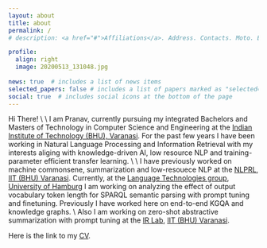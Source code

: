 ```yaml
---
layout: about
title: about
permalink: /
# description: <a href="#">Affiliations</a>. Address. Contacts. Moto. Etc.

profile:
  align: right
  image: 20200513_131048.jpg
 
news: true  # includes a list of news items
selected_papers: false # includes a list of papers marked as "selected={true}"
social: true  # includes social icons at the bottom of the page
---
```


Hi There!
\\
\\
I am Pranav, currently pursuing my integrated Bachelors and Masters of Technology in Computer Science and Engineering at the [Indian Institute of Technology (BHU), Varanasi](https://www.iitbhu.ac.in/). For the past few years I have been working in Natural Language Processing and Information Retrieval with my interests aliging with knowledge-driven AI, low resource NLP and training-parameter efficient transfer learning. 
\\
\\
I have previously worked on machine commonsene, summarization and low-resouece NLP at the [NLPRL](https://github.com/NLPRL), [IIT (BHU) Varanasi](https://www.iitbhu.ac.in/). Currently, at the [Language Technologies group](https://www.inf.uni-hamburg.de/en/inst/ab/lt/home.html), [University of Hamburg](https://www.uni-hamburg.de/) I am working on analyzing the effect of output vocabulary token length for SPARQL semantic parsing with prompt tuning and finetuning. Previously I have worked here on end-to-end KGQA and knowledge graphs.
\\
Also I am working on zero-shot abstractive summarization with prompt tuning at the [IR Lab](https://cse-iitbhu.github.io/irlab/index.html), [IIT (BHU) Varanasi](https://www.iitbhu.ac.in/).

Here is the link to my [CV](https://drive.google.com/file/d/1sRR6d0zkJGryYo9mgLverRLUFDOBUSGL/view?usp=sharing).
